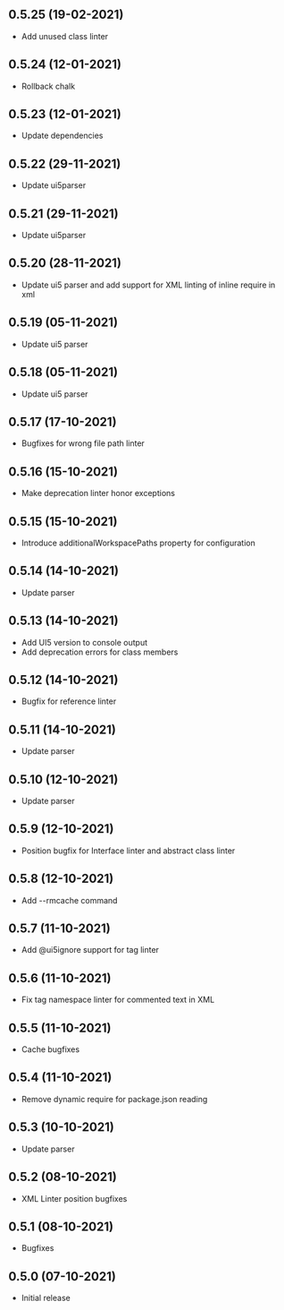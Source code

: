 ## 0.5.25 (19-02-2021)
* Add unused class linter

## 0.5.24 (12-01-2021)
* Rollback chalk

## 0.5.23 (12-01-2021)
* Update dependencies

## 0.5.22 (29-11-2021)
* Update ui5parser

## 0.5.21 (29-11-2021)
* Update ui5parser

## 0.5.20 (28-11-2021)
* Update ui5 parser and add support for XML linting of inline require in xml

## 0.5.19 (05-11-2021)
* Update ui5 parser

## 0.5.18 (05-11-2021)
* Update ui5 parser

## 0.5.17 (17-10-2021)
* Bugfixes for wrong file path linter

## 0.5.16 (15-10-2021)
* Make deprecation linter honor exceptions

## 0.5.15 (15-10-2021)
* Introduce additionalWorkspacePaths property for configuration

## 0.5.14 (14-10-2021)
* Update parser

## 0.5.13 (14-10-2021)
* Add UI5 version to console output
* Add deprecation errors for class members

## 0.5.12 (14-10-2021)
* Bugfix for reference linter

## 0.5.11 (14-10-2021)
* Update parser

## 0.5.10 (12-10-2021)
* Update parser

## 0.5.9 (12-10-2021)
* Position bugfix for Interface linter and abstract class linter

## 0.5.8 (12-10-2021)
* Add --rmcache command

## 0.5.7 (11-10-2021)
* Add @ui5ignore support for tag linter

## 0.5.6 (11-10-2021)
* Fix tag namespace linter for commented text in XML

## 0.5.5 (11-10-2021)
* Cache bugfixes

## 0.5.4 (11-10-2021)
* Remove dynamic require for package.json reading

## 0.5.3 (10-10-2021)
* Update parser

## 0.5.2 (08-10-2021)
* XML Linter position bugfixes

## 0.5.1 (08-10-2021)
* Bugfixes

## 0.5.0 (07-10-2021)
* Initial release